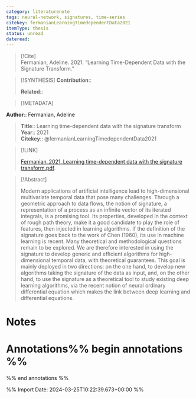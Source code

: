 ```yaml
---
category: literaturenote
tags: neural-network, signatures, time-series
citekey: fermanianLearningTimedependentData2021
itemType: thesis
status: unread  
dateread:  
---
```


> [!Cite]  
> Fermanian, Adeline. 2021. “Learning Time-Dependent Data with the Signature Transform.”

> [!SYNTHESIS] 
>**Contribution**::
>
>**Related**:: 
>

> [!METADATA]  
>
**Author**:: Fermanian, Adeline<br>
> **Title**:: Learning time-dependent data with the signature transform    
> **Year**:: 2021     
> **Citekey**:: @fermanianLearningTimedependentData2021    
>    
>    
>     
>    
>    
>     
>    
>    
>

> [!LINK] 
>
> [Fermanian_2021_Learning time-dependent data with the signature transform.pdf](file:///Users/steven/Library/CloudStorage/GoogleDrive-steven.golovkine@ul.ie/My%20Drive/bibliography/undefined/2021/Fermanian_2021_Learning%20time-dependent%20data%20with%20the%20signature%20transform.pdf).

>[!Abstract]
>
>Modern applications of artificial intelligence lead to high-dimensional multivariate temporal data that pose many challenges. Through a geometric approach to data flows, the notion of signature, a representation of a process as an infinite vector of its iterated integrals, is a promising tool. Its properties, developed in the context of rough path theory, make it a good candidate to play the role of features, then injected in learning algorithms. If the definition of the signature goes back to the work of Chen (1960), its use in machine learning is recent. Many theoretical and methodological questions remain to be explored. We are therefore interested in using the signature to develop generic and efficient algorithms for high-dimensional temporal data, with theoretical guarantees. This goal is mainly deployed in two directions: on the one hand, to develop new algorithms taking the signature of the data as input, and, on the other hand, to use the signature as a theoretical tool to study existing deep learning algorithms, via the recent notion of neural ordinary differential equation which makes the link between deep learning and differential equations.
>>


# Notes<br>
# Annotations%% begin annotations %%  
 
  
%% end annotations %%

%% Import Date: 2024-03-25T10:22:39.673+00:00 %%
